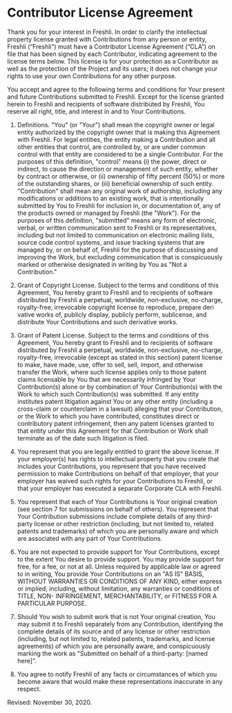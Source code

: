 # Contributor License Agreement

Thank you for your interest in Freshli. In order to clarify the intellectual property license granted with Contributions from any person or entity, Freshli (“Freshli”) must have a Contributor License Agreement (“CLA”) on file that has been signed by each Contributor, indicating agreement to the license terms below. This license is for your protection as a Contributor as well as the protection of the Project and its users; it does not change your rights to use your own Contributions for any other purpose.

You accept and agree to the following terms and conditions for Your present and future Contributions submitted to Freshli. Except for the license granted herein to Freshli and recipients of software distributed by Freshli, You reserve all right, title, and interest in and to Your Contributions.

1.	Definitions. "You" (or "Your") shall mean the copyright owner or legal entity authorized by the copyright owner that is making this Agreement with Freshli. For legal entities, the entity making a Contribution and all other entities that control, are controlled by, or are under common control with that entity are considered to be a single Contributor. For the purposes of this definition, "control" means (i) the power, direct or indirect, to cause the direction or management of such entity, whether by contract or otherwise, or (ii) ownership of fifty percent (50%) or more of the outstanding shares, or (iii) beneficial ownership of such entity.
"Contribution" shall mean any original work of authorship, including any modifications or additions to an existing work, that is intentionally submitted by You to Freshli for inclusion in, or documentation of, any of the products owned or managed by Freshli (the "Work"). For the purposes of this definition, "submitted" means any form of electronic, verbal, or written communication sent to Freshli or its representatives, including but not limited to communication on electronic mailing lists, source code control systems, and issue tracking systems that are managed by, or on behalf of, Freshli for the purpose of discussing and improving the Work, but excluding communication that is conspicuously marked or otherwise designated in writing by You as "Not a Contribution."

1.	Grant of Copyright License. Subject to the terms and conditions of this Agreement, You hereby grant to Freshli and to recipients of software distributed by Freshli a perpetual, worldwide, non-exclusive, no-charge, royalty-free, irrevocable copyright license to reproduce, prepare deri vative works of, publicly display, publicly perform, sublicense, and distribute Your Contributions and such derivative works.

1.	Grant of Patent License. Subject to the terms and conditions of this Agreement, You hereby grant to Freshli and to recipients of software distributed by Freshli a perpetual, worldwide, non-exclusive, no-charge, royalty-free, irrevocable (except as stated in this section) patent license to make, have made, use, offer to sell, sell, import, and otherwise transfer the Work, where such license applies only to those patent claims licensable by You that are necessarily infringed by Your Contribution(s) alone or by combination of Your Contribution(s) with the Work to which such Contribution(s) was submitted. If any entity institutes patent litigation against You or any other entity (including a cross-claim or counterclaim in a lawsuit) alleging that your Contribution, or the Work to which you have contributed, constitutes direct or contributory patent infringement, then any patent licenses granted to that entity under this Agreement for that Contribution or Work shall terminate as of the date such litigation is filed.

1.	You represent that you are legally entitled to grant the above license. If your employer(s) has rights to intellectual property that you create that includes your Contributions, you represent that you have received permission to make Contributions on behalf of that employer, that your employer has waived such rights for your Contributions to Freshli, or that your employer has executed a separate Corporate CLA with Freshli.

1.	You represent that each of Your Contributions is Your original creation (see section 7 for submissions on behalf of others). You represent that Your Contribution submissions include complete details of any third-party license or other restriction (including, but not limited to, related patents and trademarks) of which you are personally aware and which are associated with any part of Your Contributions.

1.	You are not expected to provide support for Your Contributions, except to the extent You desire to provide support. You may provide support for free, for a fee, or not at all. Unless required by applicable law or agreed to in writing, You provide Your Contributions on an "AS IS" BASIS, WITHOUT WARRANTIES OR CONDITIONS OF ANY KIND, either express or implied, including, without limitation, any warranties or conditions of TITLE, NON- INFRINGEMENT, MERCHANTABILITY, or FITNESS FOR A PARTICULAR PURPOSE.

1.	Should You wish to submit work that is not Your original creation, You may submit it to Freshli separately from any Contribution, identifying the complete details of its source and of any license or other restriction (including, but not limited to, related patents, trademarks, and license agreements) of which you are personally aware, and conspicuously marking the work as "Submitted on behalf of a third-party: [named here]".

1.	You agree to notify Freshli of any facts or circumstances of which you become aware that would make these representations inaccurate in any respect.

Revised: November 30, 2020.

